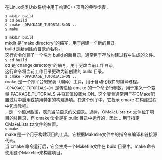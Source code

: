 在Linux或类Unix系统中用于构建C++项目的典型步骤：<br>
```
$ mkdir build
$ cd build
$ cmake -DPACKAGE_TUTORIALS=ON ..
$ make
```

`$ mkdir build`<br>
mkdir 是“make directory”的缩写，用于创建一个新的目录。<br>
build 是新创建的目录的名称。<br>
这行命令创建了一个名为 build 的新目录，通常用于存放构建过程中生成的文件。<br>
`$ cd build`<br>
cd 是“change directory”的缩写，用于更改当前工作目录。<br>
这行命令将当前工作目录更改为新创建的 build 目录。<br>
`$ cmake -DPACKAGE_TUTORIALS=ON ..`<br>
`cmake `是一个跨平台的安装（编译）工具，用于自动化软件的编译过程。<br>
`-DPACKAGE_TUTORIALS=ON `是传递给 cmake 的一个命令行参数，用于定义一个变量 PACKAGE_TUTORIALS 并将其值设置为 ON。这个变量通常用于在CMake配置过程中启用或禁用特定的构建选项。在这个例子中，它指示 cmake 在构建过程中包含教程。<br>
.. 是一个相对路径，表示当前目录的父目录。通常，CMakeLists.txt 文件位于项目的根目录，而 cmake 命令是在 build 目录中运行的，因此 .. 用于指定CMakeLists.txt文件的位置。<br>
`$ make`<br>
make 是一个用于构建项目的工具，它根据Makefile文件中的指令来编译和链接源代码。<br>
当 cmake 命令运行后，它会生成一个Makefile文件在 build 目录中。make 命令使用这个Makefile来构建项目。<br>
